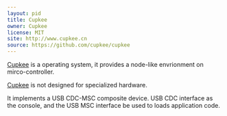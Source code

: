 ```yaml
---
layout: pid
title: Cupkee
owner: Cupkee
license: MIT
site: http://www.cupkee.cn
source: https://github.com/cupkee/cupkee
---
```


[Cupkee][1] is a operating system, it provides a node-like envrionment on mirco-controller.

[Cupkee][1] is not designed for specialized hardware.

It implements a USB CDC-MSC composite device. USB CDC interface as the console, and the USB MSC interface be used to loads application code.

[1]: <http://www.cupkee.cn>

